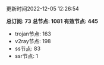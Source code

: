 更新时间2022-12-05 12:26:54

**总订阅: 73**
**总节点: 1081**
**有效节点: 445**
- trojan节点: 163
- v2ray节点: 198
- ss节点: 83
- ssr节点: 1
